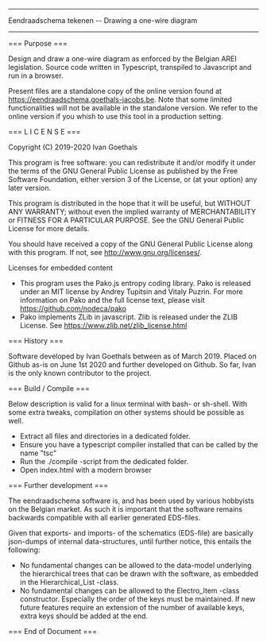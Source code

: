 ****************************************************
Eendraadschema tekenen -- Drawing a one-wire diagram
****************************************************

=== Purpose ===

Design and draw a one-wire diagram as enforced by the Belgian AREI legislation.
Source code written in Typescript, transpiled to Javascript and run in a browser.

Present files are a standalone copy of the online version found at https://eendraadschema.goethals-jacobs.be.
Note that some limited functionalities will not be available in the standalone version.
We refer to the online version if you whish to use this tool in a production setting.

=== L I C E N S E ===

Copyright (C) 2019-2020  Ivan Goethals

This program is free software: you can redistribute it and/or modify
it under the terms of the GNU General Public License as published by
the Free Software Foundation, either version 3 of the License, or
(at your option) any later version.

This program is distributed in the hope that it will be useful,
but WITHOUT ANY WARRANTY; without even the implied warranty of
MERCHANTABILITY or FITNESS FOR A PARTICULAR PURPOSE.  See the
GNU General Public License for more details.

You should have received a copy of the GNU General Public License
along with this program.  If not, see <a href="http://www.gnu.org/licenses/">http://www.gnu.org/licenses/</a>.

Licenses for embedded content

- This program uses the Pako.js entropy coding library. Pako is released under an MIT license by Andrey Tupitsin and Vitaly Puzrin. For more information on Pako and the full license text, please visit https://github.com/nodeca/pako
- Pako implements ZLib in javascript. Zlib is released under the ZLIB License.  See https://www.zlib.net/zlib_license.html

=== History ===

Software developed by Ivan Goethals between as of March 2019.
Placed on Github as-is on June 1st 2020 and further developed on Github.
So far, Ivan is the only known contributor to the project.

=== Build / Compile ===

Below description is valid for a linux terminal with bash- or sh-shell.
With some extra tweaks, compilation on other systems should be possible as well.

- Extract all files and directories in a dedicated folder.
- Ensure you have a typescript compiler installed that can be called by the name "tsc"
- Run the ./compile -script from the dedicated folder.
- Open index.html with a modern browser

=== Further development ===

The eendraadschema software is, and has been used by various hobbyists on the Belgian
market. As such it is important that the software remains backwards compatible with
all earlier generated EDS-files.

Given that exports- and imports- of the schematics (EDS-file) are basically
json-dumps of internal data-structures, until further notice, this entails the following:
- No fundamental changes can be allowed to the data-model underlying the hierarchical trees that can be
  drawn with the software, as embedded in the Hierarchical_List -class.
- No fundamental changes can be allowed to the Electro_Item -class constructor. Especially the order of the
  keys must be maintained. If new future features require an extension of the number of available keys,
  extra keys should be added at the end.

=== End of Document ===
